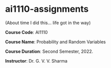 # ai1110-assignments
(About time I did this... life got in the way)

**Course Code**: AI1110

**Course Name**: Probability and Random Variables

**Course Duration**: Second Semester, 2022.

**Instructor**: Dr. G. V. V. Sharma

